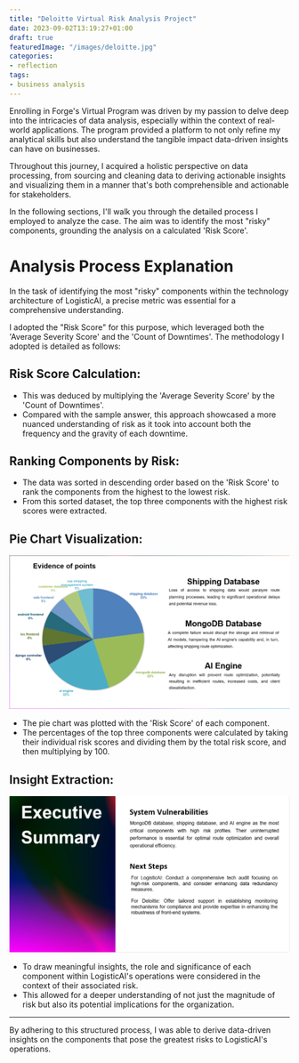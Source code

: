 ```yaml
---
title: "Deloitte Virtual Risk Analysis Project"
date: 2023-09-02T13:19:27+01:00
draft: true
featuredImage: "/images/deloitte.jpg"
categories: 
- reflection
tags:
- business analysis
---
```

Enrolling in Forge's Virtual Program was driven by my passion to delve deep into the intricacies of data analysis, especially within the context of real-world applications. 
The program provided a platform to not only refine my analytical skills but also understand the tangible impact data-driven insights can have on businesses. 

Throughout this journey, I acquired a holistic perspective on data processing, from sourcing and cleaning data to deriving actionable insights and visualizing them in a manner that's both comprehensible and actionable for stakeholders.

In the following sections, I'll walk you through the detailed process I employed to analyze the case. 
The aim was to identify the most "risky" components, grounding the analysis on a calculated 'Risk Score'. 

# Analysis Process Explanation

In the task of identifying the most "risky" components within the technology architecture of LogisticAI, 
a precise metric was essential for a comprehensive understanding. 

I adopted the "Risk Score" for this purpose, which leveraged both the 'Average Severity Score' and the 'Count of Downtimes'. The methodology I adopted is detailed as follows:

## Risk Score Calculation:

- This was deduced by multiplying the 'Average Severity Score' by the 'Count of Downtimes'.
- Compared with the sample answer, this approach showcased a more nuanced understanding of risk as it took into account both the frequency and the gravity of each downtime.

## Ranking Components by Risk:

- The data was sorted in descending order based on the 'Risk Score' to rank the components from the highest to the lowest risk.
- From this sorted dataset, the top three components with the highest risk scores were extracted.

## Pie Chart Visualization:
![](/images/evidence_slide.png)

- The pie chart was plotted with the 'Risk Score' of each component.
- The percentages of the top three components were calculated by taking their individual risk scores and dividing them by the total risk score, and then multiplying by 100.

## Insight Extraction:
![](/images/summary_slide.png)

- To draw meaningful insights, the role and significance of each component within LogisticAI's operations were considered in the context of their associated risk.
- This allowed for a deeper understanding of not just the magnitude of risk but also its potential implications for the organization.

---

By adhering to this structured process, I was able to derive data-driven insights on the components that pose the greatest risks to LogisticAI's operations.

